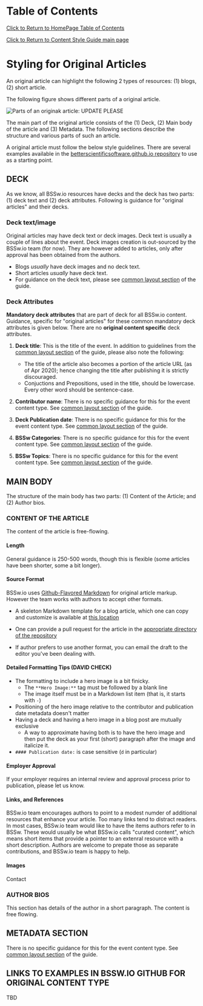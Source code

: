 Table of Contents
===============================
[Click to Return to HomePage Table of Contents](../../README.md)

[Click to Return to Content Style Guide main page](ContentStyleGuide.md)


# Styling for Original Articles

An original article can highlight the following 2 types of resources: (1) blogs, (2) short article.

The following figure shows different parts of a original article.

![Parts of an originak article: UPDATE PLEASE](https://github.com/betterscientificsoftware/images/blob/master/documentation-cc-example.jpg)

The main part of the original article consists of the (1) Deck, (2) Main body of the article and (3) Metadata. The following sections describe the structure and various parts of such an article.

A original article must follow the below style guidelines. There are several examples available in the [betterscientificsoftware.github.io repository](https://github.com/betterscientificsoftware/betterscientificsoftware.github.io) to use as a starting point.


## DECK
As we know, all BSSw.io resources have decks and the deck has two parts: (1) deck text and (2) deck attributes. Following is guidance for "original articles" and their decks.

### Deck text/image
Original articles may have deck text or deck images. Deck text is usually a couple of lines about the event. Deck images creation is out-sourced by the BSSw.io team (for now). They are however added to articles, only after approval has been obtained from the authors.
 * Blogs *usually* have deck images and no deck text. 
 * Short articles *usually* have deck text. 
 * For guidance on the deck text, please see [common layout section](CommonLayout.md) of the guide.

### Deck Attributes

**Mandatory deck attributes** that are part of deck for all BSSw.io content. Guidance, specific for "original articles" for these common mandatory deck attributes is given below. There are no **original content specific** deck attributes.

1. **Deck title**: This is the title of the event. In addition to guidelines from the [common layout section](CommonLayout.md) of the guide, please also note the following:
	* The title of the article also becomes a portion of the article URL (as of Apr 2020); hence changing the title after publishing it is strictly discouraged.
	* Conjuctions and Prepositions, used in the title, should be lowercase. Every other word should be sentence-case.

2. **Contributor name**: There is no specific guidance for this for the event content type. See [common layout section](CommonLayout.md) of the guide.

3. **Deck Publication date**: There is no specific guidance for this for the event content type. See [common layout section](CommonLayout.md) of the guide.

4. **BSSw Categories**:  There is no specific guidance for this for the event content type. See [common layout section](CommonLayout.md) of the guide.

5. **BSSw Topics**: There is no specific guidance for this for the event content type. See [common layout section](CommonLayout.md) of the guide.


## MAIN BODY
The structure of the main body has two parts: (1) Content of the Article; and (2) Author bios. 

### CONTENT OF THE ARTICLE
The content of the article is free-flowing.

#### Length
General guidance is 250-500 words, though this is flexible (some articles have been shorter, some a bit longer). 

#### Source Format
BSSw.io uses [Github-Flavored Markdown](https://guides.github.com/features/mastering-markdown/) for original article markup.  However the team works with authors to accept other formats.

* A skeleton Markdown template for a blog article, which one can copy and customize is available at [this location](https://github.com/betterscientificsoftware/betterscientificsoftware.github.io/blob/master/Articles/Blog/BlogArticleSkeletonA.md)

* One can provide a pull request for the article in the [appropriate directory of the repository](https://github.com/betterscientificsoftware/betterscientificsoftware.github.io/tree/master/Articles/Blog)
	
* If author prefers to use another format, you can email the draft to the editor you've been dealing with.

#### Detailed Formatting Tips (DAVID CHECK)
 - The formatting to include a hero image is a bit finicky.
   - The `**Hero Image:**` tag must be followed by a blank line
   - The image itself must be in a Markdown list item (that is, it starts with `-`)
 - Positioning of the hero image relative to the contributor and publication date metadata doesn't matter
 - Having a deck and having a hero image in a blog post are mutually exclusive
   - A way to approximate having both is to have the hero image and then put the deck as your first (short) paragraph after the image and italicize it.
 - `#### Publication date:` is case sensitive (`d` in particular)

#### Employer Approval
If your employer requires an internal review and approval process prior to publication, please let us know.


#### Links, and References
BSSw.io team encourages authors to point to a modest numder of additional resources that enhance your article.  Too many links tend to distract readers.  In most cases, BSSw.io team would like to have the items authors refer to in BSSw.  These would usually be what BSSw.io calls "curated content", which means short items that provide a pointer to an extenral resource with a short description.  Authors are welcome to prepate those as separate contributions, and BSSw.io team is happy to help.

#### Images
Contact

### AUTHOR BIOS
This section has details of the author in a short paragraph. The content is free flowing.

## METADATA SECTION
There is no specific guidance for this for the event content type. See [common layout section](CommonLayout.md) of the guide.

## LINKS TO EXAMPLES IN BSSW.IO GITHUB FOR ORIGINAL CONTENT TYPE
TBD



<!---
   Publish: no
---!>
